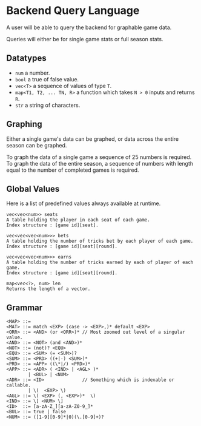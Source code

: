 # Backend Query Language

A user will be able to query the backend for graphable game data.

Queries will either be for single game stats or full season stats.

## Datatypes
* `num` a number.
* `bool` a true of false value.
* `vec<T>` a sequence of values of type `T`.
* `map<T1, T2, ... TN, R>` a function which takes `N > 0` inputs and returns `R`.
* `str` a string of characters.

## Graphing
Either a single game's data can be graphed, or data across the entire season can be
graphed.

To graph the data of a single game a sequence of 25 numbers is required.
To graph the data of the entire season, a sequence of numbers with length equal to the number of
completed games is required.

## Global Values
Here is a list of predefined values always available at runtime.
```
vec<vec<num>> seats
A table holding the player in each seat of each game.
Index structure : [game id][seat].

vec<vec<vec<num>>> bets 
A table holding the number of tricks bet by each player of each game. 
Index structure : [game id][seat][round].

vec<vec<vec<num>>> earns
A table holding the number of tricks earned by each of player of each game.
Index structure : [game id][seat][round].

map<vec<?>, num> len
Returns the length of a vector.
```

## Grammar 
```
<MAP> ::=
<MAT> ::= match <EXP> (case -> <EXP>,)* default <EXP> 
<ORR> ::= <AND> (or <ORR>)* // Most zoomed out level of a singular value.
<AND> ::= <NOT> (and <AND>)*
<NOT> ::= (not)? <EQU>
<EQU> ::= <SUM> (= <SUM>)?
<SUM> ::= <PRD> ((+|-) <SUM>)*
<PRD> ::= <APP> ((\*|/) <PRD>)*
<APP> ::= <ADR> ( <IND> | <AGL> )*
        | <BUL> | <NUM>
<ADR> ::= <ID>              // Something which is indexable or callable.
        | \(  <EXP> \)
<AGL> ::= \( <EXP> (, <EXP>)*  \)
<IND> ::= \[ <NUM> \]
<ID>  ::= [a-zA-Z_][a-zA-Z0-9_]* 
<BUL> ::= true | false
<NUM> ::= ([1-9][0-9]*|0)(\.[0-9]+)?
```

<!-- ## Single Value Variables
* `rnd` - round number of a single turn.
* `cds` - number of cards per hand of a single turn.

## Player Specific Variables
* `bet` - bet value.
* `erd` - tricks earned.
* `gmp` - game points after the turn is over.
* `plc` - place after the turn is over.

## Aggregate Functions

* `avg` - average of the given values.
* `min` - minimum of the given values.
* `max` - maximum of the given values.
* `sum` - sum of the given values.
* `lst` - final value of the given values.

## Rolling
The aggregate functions above will have no affect for single game stats. *Rolling* is used to calculate mid game values for single game stats.  This is the act of aggregating all values leading up to a specific turn and returning one value.

For example, in single game stats, `avg(bet)` will always return the bet on each turn. This is because each player only has one bet per turn.

## Grammar
```
<ROL> ::= roll <ROL> with <FUN>
        | <SUM>
<SUM> ::= <TRM> ((+|-) <SUM>)*
<TRM> ::= <APP> ((*|/) <TRM>)*
<APP> ::= <FUN> \( <ROL> \)
        | \( <ROL> \)
        | <NUM> | <VAR>
<FUN> ::= avg | min | max | sum | lst
<SVR> ::= rnd | cds | bet | erd | gmp | plc
<PVR> ::= 
<NUM> ::= ([1-9][0-9]*|0)(\.[0-9]+)
``` -->